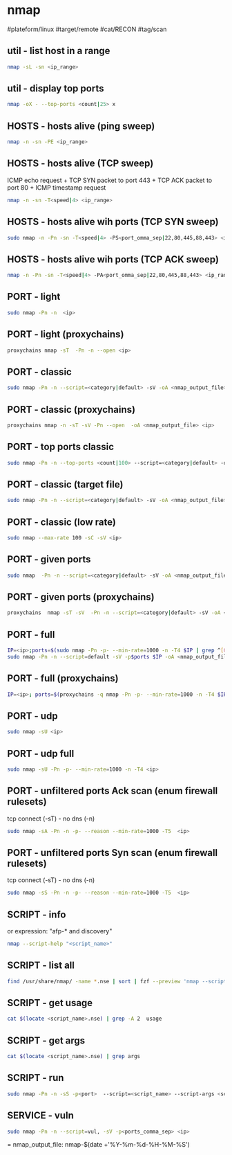 # nmap

#plateform/linux #target/remote #cat/RECON #tag/scan

## util - list host in a range
```bash
nmap -sL -sn <ip_range>
```

## util - display top ports
```bash
nmap -oX - --top-ports <count|25> x
```

## HOSTS - hosts alive (ping sweep)
```bash
nmap -n -sn -PE <ip_range>
```

## HOSTS - hosts alive (TCP sweep)
ICMP echo request + TCP SYN packet to port 443 + TCP ACK packet to port 80 + ICMP timestamp request
```bash
nmap -n -sn -T<speed|4> <ip_range>
```

## HOSTS - hosts alive wih ports (TCP SYN sweep)
```bash
sudo nmap -n -Pn -sn -T<speed|4> -PS<port_omma_sep|22,80,445,88,443> <ip_range>
```

## HOSTS - hosts alive wih ports  (TCP ACK sweep)
```bash
nmap -n -Pn -sn -T<speed|4> -PA<port_omma_sep|22,80,445,88,443> <ip_range>
```

## PORT - light
```bash
sudo nmap -Pn -n  <ip>
```

## PORT - light (proxychains)
```bash
proxychains nmap -sT  -Pn -n --open <ip>
```

## PORT - classic
```bash
sudo nmap -Pn -n --script=<category|default> -sV -oA <nmap_output_file> <ip>
```

## PORT - classic (proxychains)
```bash
proxychains nmap -n -sT -sV -Pn --open  -oA <nmap_output_file> <ip>
```

## PORT - top ports classic 
```bash
sudo nmap -Pn -n --top-ports <count|100> --script=<category|default> -oA <nmap_output_file> -sV <ip>
```


## PORT - classic (target file)
```bash
sudo nmap -Pn -n --script=<category|default> -sV -oA <nmap_output_file> -iL <targets_file>
```

## PORT - classic (low rate)
```bash
sudo nmap --max-rate 100 -sC -sV <ip>
```

## PORT - given ports
```bash
sudo nmap  -Pn -n --script=<category|default> -sV -oA <nmap_output_file> -p<ports_comma_sep> --open <ip>
```

## PORT - given ports (proxychains)
```bash
proxychains  nmap -sT -sV  -Pn -n --script=<category|default> -sV -oA <nmap_output_file> -p<ports_comma_sep> --open <ip>
```

## PORT - full
```bash
IP=<ip>;ports=$(sudo nmap -Pn -p- --min-rate=1000 -n -T4 $IP | grep ^[0-9] | cut -d '/' -f 1 | tr '\n' ',' | sed s/,$//);
sudo nmap -Pn -n --script=default -sV -p$ports $IP -oA <nmap_output_file> --reason
```

## PORT - full (proxychains)
```bash
IP=<ip>; ports=$(proxychains -q nmap -Pn -p- --min-rate=1000 -n -T4 $IP | grep ^[0-9] | cut -d '/' -f 1 | tr '\n' ',' | sed s/,$//); proxychains -q nmap -Pn -n --script=default -sV -p$ports $IP -oA <nmap_output_file> --reason
```

## PORT - udp
```bash
sudo nmap -sU <ip>
```

## PORT - udp full
```bash
sudo nmap -sU -Pn -p- --min-rate=1000 -n -T4 <ip>
```

## PORT - unfiltered ports Ack scan (enum firewall rulesets) 
tcp connect (-sT) - no dns (-n)
```bash
sudo nmap -sA -Pn -n -p- --reason --min-rate=1000 -T5  <ip>
```

## PORT -  unfiltered ports Syn scan (enum firewall rulesets) 
tcp connect (-sT) - no dns (-n)
```bash
sudo nmap -sS -Pn -n -p- --reason --min-rate=1000 -T5  <ip>
```

## SCRIPT - info
or expression: "afp-* and discovery"
```bash
nmap --script-help "<script_name>"
```

## SCRIPT - list all
```bash
find /usr/share/nmap/ -name *.nse | sort | fzf --preview 'nmap --script-help {}'
```

## SCRIPT - get usage
```bash
cat $(locate <script_name>.nse) | grep -A 2  usage
```

## SCRIPT - get args
```bash
cat $(locate <script_name>.nse) | grep args
```

## SCRIPT - run
```bash 
sudo nmap -Pn -n -sS -p<port>  --script=<script_name> --script-args <script_arg>=<value> <ip>  
```


## SERVICE - vuln
```bash
sudo nmap -Pn -n --script=vul, -sV -p<ports_comma_sep> <ip>
```






= nmap_output_file: nmap-$(date +'%Y-%m-%d-%H-%M-%S')